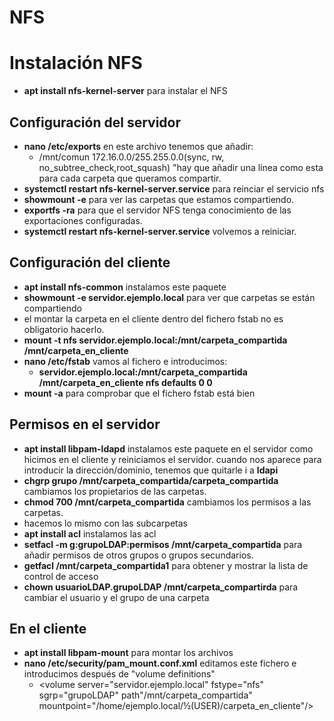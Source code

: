 # NFS
# Instalación NFS
- **apt install nfs-kernel-server** para instalar el NFS

## Configuración del servidor
- **nano /etc/exports** en este archivo tenemos que añadir:
  - /mnt/comun 172.16.0.0/255.255.0.0(sync, rw, no_subtree_check,root_squash) "hay que añadir una línea como esta para cada carpeta que queramos compartir.
- **systemctl restart nfs-kernel-server.service** para reinciar el servicio nfs
- **showmount -e** para ver las carpetas que estamos compartiendo.
- **exportfs -ra** para que el servidor NFS tenga conocimiento de las exportaciones configuradas.
- **systemctl restart nfs-kernel-server.service** volvemos a reiniciar.

## Configuración del cliente
- **apt install nfs-common** instalamos este paquete
- **showmount -e servidor.ejemplo.local** para ver que carpetas se están compartiendo
- el montar la carpeta en el cliente dentro del fichero fstab no es obligatorio hacerlo.
- **mount -t nfs servidor.ejemplo.local:/mnt/carpeta_compartida /mnt/carpeta_en_cliente**
- **nano /etc/fstab** vamos al fichero e introducimos:
  - **servidor.ejemplo.local:/mnt/carpeta_compartida /mnt/carpeta_en_cliente nfs defaults 0 0**
- **mount -a** para comprobar que el fichero fstab está bien


## Permisos en el servidor
- **apt install libpam-ldapd** instalamos este paquete en el servidor como hicimos en el cliente y reiniciamos el servidor. cuando nos aparece para introducir la dirección/dominio, tenemos que quitarle i a **ldapi**
- **chgrp grupo /mnt/carpeta_compartida/carpeta_compartida** cambiamos los propietarios de las carpetas.
- **chmod 700 /mnt/carpeta_compartida** cambiamos los permisos a las carpetas.
- hacemos lo mismo con las subcarpetas
- **apt install acl** instalamos las acl
- **setfacl -m g:grupoLDAP:permisos /mnt/carpeta_compartida** para añadir permisos de otros grupos o grupos secundarios.
- **getfacl /mnt/carpeta_compartida1** para obtener y mostrar la lista de control de acceso
- **chown usuarioLDAP.grupoLDAP /mnt/carpeta_compartirda** para cambiar el usuario y el grupo de una carpeta

## En el cliente
- **apt install libpam-mount** para montar los archivos
- **nano /etc/security/pam_mount.conf.xml** editamos este fichero e introducimos después de "volume definitions"
  - <volume server="servidor.ejemplo.local" fstype="nfs" sgrp="grupoLDAP" path"/mnt/carpeta_compartida" mountpoint="/home/ejemplo.local/½(USER)/carpeta_en_cliente"/>